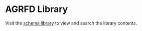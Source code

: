 # AGRFD Library

Visit the [schema library](https://agrifooddatacanada.github.io/AGRFD_library/) to view and search the library contents.
